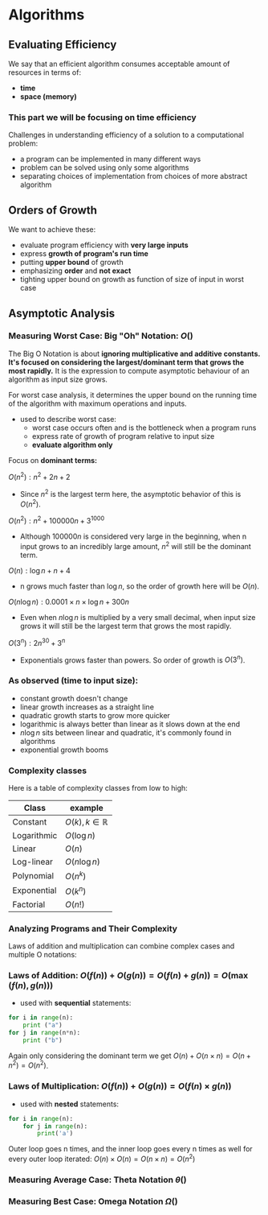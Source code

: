 # Algorithms

## Evaluating Efficiency

We say that an efficient algorithm consumes acceptable amount of resources in terms of:

- **time**
- **space (memory)**

### This part we will be focusing on time efficiency

Challenges in understanding efficiency of a solution to a computational problem:
- a program can be implemented in many different ways
- problem can be solved using only some algorithms 
- separating choices of implementation from choices of more abstract algorithm

## Orders of Growth

We want to achieve these:
- evaluate program efficiency with **very large inputs**
- express **growth of program's run time**
- putting **upper bound** of growth
- emphasizing **order** and **not exact**
- tighting upper bound on growth as function of size of input in worst case

## Asymptotic Analysis

### Measuring Worst Case: Big "Oh" Notation: $O()$

The Big O Notation is about **ignoring multiplicative and additive constants. It's focused on considering the largest/dominant term that grows the most rapidly.** It is the expression to compute asymptotic behaviour of an algorithm as input size grows.

For worst case analysis, it determines the upper bound on the running time of the algorithm with maximum operations and inputs.

- used to describe worst case:
    - worst case occurs often and is the bottleneck when a program runs
    - express rate of growth of program relative to input size
    - **evaluate algorithm only**

Focus on **dominant terms:**

$O(n^2) : n^2 + 2n + 2$

- Since $n^2$ is the largest term here, the asymptotic behavior of this is $O(n^2)$.

$O(n^2) : n^2 + 100000n + 3^{1000}$

- Although $100000n$ is considered very large in the beginning, when n input grows to an incredibly large amount, $n^2$ will still be the dominant term.

$O(n) : \log n + n + 4$

- n grows much faster than $\log n$, so the order of growth here will be $O(n)$.

$O(n \log n) : 0.0001 \times n \times \log n + 300n$

- Even when $n\log n$ is multiplied by a very small decimal, when input size grows it will still be the largest term that grows the most rapidly.

$O(3^n) : 2n^{30} + 3^n$

- Exponentials grows faster than powers. So order of growth is $O(3^n)$.

### As observed (time to input size):
- constant growth doesn't change
- linear growth increases as a straight line
- quadratic growth starts to grow more quicker 
- logarithmic is always better than linear as it slows down at the end
- $n \log n$ sits between linear and quadratic, it's commonly found in algorithms
- exponential growth booms

### Complexity classes

Here is a table of complexity classes from low to high:

| Class | example | 
| - | - |
| Constant | $O(k), k \in \mathbb{R}$ 
| Logarithmic | $O(\log n)$
| Linear | $O(n)$
| Log-linear | $O(n \log n)$
| Polynomial | $O(n^k)$
| Exponential | $O(k^n)$
| Factorial | $O(n!)$

### Analyzing Programs and Their Complexity

Laws of addition and multiplication can combine complex cases and multiple O notations:

### Laws of Addition: $O(f(n))+O(g(n)) = O(f(n)+g(n)) = O(\max{(f(n),g(n))})$

- used with **sequential** statements:

```python
for i in range(n):
    print ("a")
for j in range(n*n):
    print ("b")
```

Again only considering the dominant term we get $O(n)+O(n \times n) = O(n+n^2) = O(n^2)$.

### Laws of Multiplication: $O(f(n))+O(g(n)) = O(f(n) \times g(n))$

- used with **nested** statements:

```python
for i in range(n):
    for j in range(n):
        print('a')
```

Outer loop goes n times, and the inner loop goes every n times as well for every outer loop iterated: $O(n) \times O(n) = O(n \times n) = O(n^2)$

### Measuring Average Case: Theta Notation $\theta()$

### Measuring Best Case: Omega Notation $\Omega()$